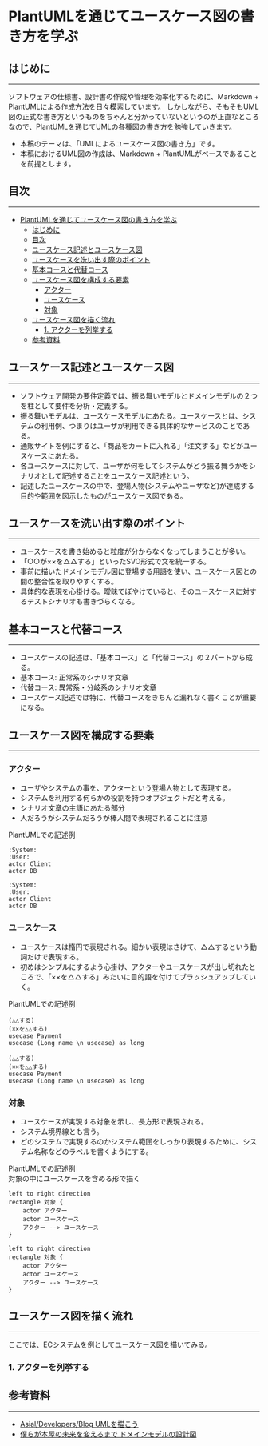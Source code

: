# PlantUMLを通じてユースケース図の書き方を学ぶ

## はじめに
---
ソフトウェアの仕様書、設計書の作成や管理を効率化するために、Markdown + PlantUMLによる作成方法を日々模索しています。
しかしながら、そもそもUML図の正式な書き方というものをちゃんと分かっていないというのが正直なところなので、PlantUMLを通じてUMLの各種図の書き方を勉強していきます。

- 本稿のテーマは、「UMLによるユースケース図の書き方」です。
- 本稿におけるUML図の作成は、Markdown + PlantUMLがベースであることを前提とします。

## 目次
---
<!-- TOC -->

- [PlantUMLを通じてユースケース図の書き方を学ぶ](#plantumlを通じてユースケース図の書き方を学ぶ)
    - [はじめに](#はじめに)
    - [目次](#目次)
    - [ユースケース記述とユースケース図](#ユースケース記述とユースケース図)
    - [ユースケースを洗い出す際のポイント](#ユースケースを洗い出す際のポイント)
    - [基本コースと代替コース](#基本コースと代替コース)
    - [ユースケース図を構成する要素](#ユースケース図を構成する要素)
        - [アクター](#アクター)
        - [ユースケース](#ユースケース)
        - [対象](#対象)
    - [ユースケース図を描く流れ](#ユースケース図を描く流れ)
        - [1. アクターを列挙する](#1-アクターを列挙する)
    - [参考資料](#参考資料)

<!-- /TOC -->

## ユースケース記述とユースケース図
---
- ソフトウェア開発の要件定義では、振る舞いモデルとドメインモデルの２つを柱として要件を分析・定義する。
- 振る舞いモデルは、ユースケースモデルにあたる。ユースケースとは、システムの利用例、つまりはユーザが利用できる具体的なサービスのことである。
- 通販サイトを例にすると、「商品をカートに入れる」「注文する」などがユースケースにあたる。
- 各ユースケースに対して、ユーザが何をしてシステムがどう振る舞うかをシナリオとして記述することをユースケース記述という。
- 記述したユースケースの中で、登場人物(システムやユーザなど)が達成する目的や範囲を図示したものがユースケース図である。

## ユースケースを洗い出す際のポイント
---
- ユースケースを書き始めると粒度が分からなくなってしまうことが多い。
- 「○○が××を△△する」といったSVO形式で文を統一する。
- 事前に描いたドメインモデル図に登場する用語を使い、ユースケース図との間の整合性を取りやすくする。
- 具体的な表現を心掛ける。曖昧でぼやけていると、そのユースケースに対するテストシナリオも書きづらくなる。

## 基本コースと代替コース
---
- ユースケースの記述は、「基本コース」と「代替コース」の２パートから成る。
- 基本コース: 正常系のシナリオ文章
- 代替コース: 異常系・分岐系のシナリオ文章
- ユースケース記述では特に、代替コースをきちんと漏れなく書くことが重要になる。

## ユースケース図を構成する要素
---
### アクター

- ユーザやシステムの事を、アクターという登場人物として表現する。
- システムを利用する何らかの役割を持つオブジェクトだと考える。
- シナリオ文章の主語にあたる部分
- 人だろうがシステムだろうが棒人間で表現されることに注意

PlantUMLでの記述例  
```
:System:
:User:
actor Client
actor DB
```
```plantuml
:System:
:User:
actor Client
actor DB
```

### ユースケース

- ユースケースは楕円で表現される。細かい表現はさけて、△△するという動詞だけで表現する。
- 初めはシンプルにするよう心掛け、アクターやユースケースが出し切れたところで、「××を△△する」みたいに目的語を付けてブラッシュアップしていく。

PlantUMLでの記述例  
```
(△△する)
(××を△△する)
usecase Payment
usecase (Long name \n usecase) as long
```
```plantuml
(△△する)
(××を△△する)
usecase Payment
usecase (Long name \n usecase) as long
```

### 対象

- ユースケースが実現する対象を示し、長方形で表現される。
- システム境界線とも言う。
- どのシステムで実現するのかシステム範囲をしっかり表現するために、システム名称などのラベルを書くようにする。

PlantUMLでの記述例  
対象の中にユースケースを含める形で描く  
```
left to right direction
rectangle 対象 {
    actor アクター
    actor ユースケース
    アクター --> ユースケース
}
```
```plantuml
left to right direction
rectangle 対象 {
    actor アクター
    actor ユースケース
    アクター --> ユースケース
}
```

## ユースケース図を描く流れ
---
ここでは、ECシステムを例としてユースケース図を描いてみる。  

### 1. アクターを列挙する


## 参考資料
---
- [Asial/Developers/Blog UMLを描こう](http://blog.asial.co.jp/archive/category/UML)
- [僕らが本屋の未来を変えるまで ドメインモデルの設計図](http://little-staff.hatenablog.com/entry/2017/10/07/125845)